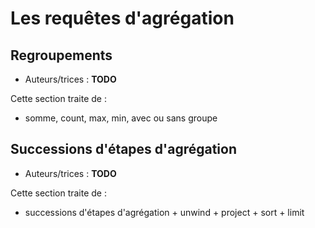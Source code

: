 # Les requêtes d'agrégation

## Regroupements

* Auteurs/trices : **TODO**

Cette section traite de :
  * somme, count, max, min, avec ou sans groupe

## Successions d'étapes d'agrégation

* Auteurs/trices : **TODO**

Cette section traite de :
* successions d'étapes d'agrégation + unwind + project + sort + limit
